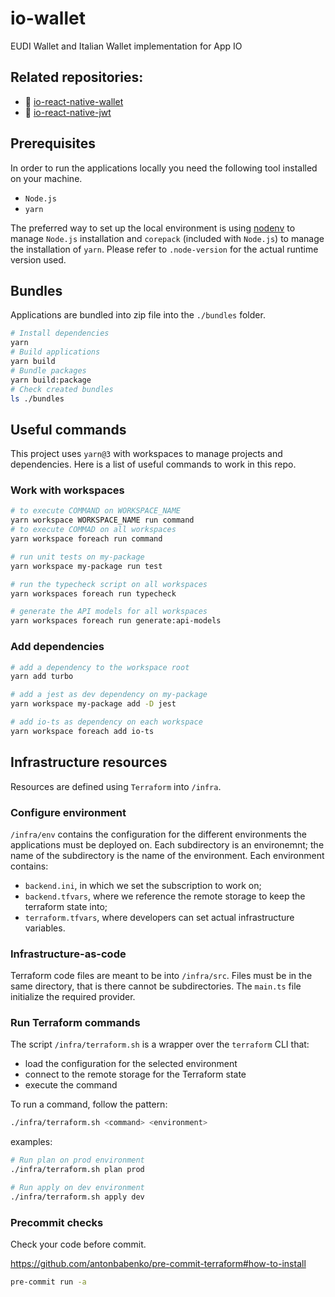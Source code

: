 # io-wallet
EUDI Wallet and Italian Wallet implementation for App IO

## Related repositories:
- 🪪 [io-react-native-wallet](https://github.com/pagopa/io-react-native-wallet)
- 🔐 [io-react-native-jwt](https://github.com/pagopa/io-react-native-jwt)
  
## Prerequisites

In order to run the applications locally you need the following tool installed on your machine.

- `Node.js`
- `yarn`

The preferred way to set up the local environment is using [nodenv](https://github.com/nodenv/nodenv) to manage `Node.js` installation and `corepack` (included with `Node.js`) to manage the installation of `yarn`.
Please refer to `.node-version` for the actual runtime version used.


## Bundles
Applications are bundled into zip file into the `./bundles` folder.

```sh
# Install dependencies
yarn
# Build applications
yarn build
# Bundle packages 
yarn build:package
# Check created bundles
ls ./bundles
```


## Useful commands

This project uses `yarn@3` with workspaces to manage projects and dependencies. Here is a list of useful commands to work in this repo.

### Work with workspaces

```bash
# to execute COMMAND on WORKSPACE_NAME
yarn workspace WORKSPACE_NAME run command
# to execute COMMAD on all workspaces
yarn workspace foreach run command

# run unit tests on my-package
yarn workspace my-package run test

# run the typecheck script on all workspaces
yarn workspaces foreach run typecheck

# generate the API models for all workspaces
yarn workspaces foreach run generate:api-models
```

### Add dependencies

```bash
# add a dependency to the workspace root
yarn add turbo

# add a jest as dev dependency on my-package
yarn workspace my-package add -D jest

# add io-ts as dependency on each workspace
yarn workspace foreach add io-ts
```

## Infrastructure resources

Resources are defined using `Terraform` into `/infra`. 

### Configure environment

`/infra/env` contains the configuration for the different environments the applications must be deployed on. Each subdirectory is an environemnt; the name of the subdirectory is the name of the environment. Each environment contains:
* `backend.ini`, in which we set the subscription to work on;
* `backend.tfvars`, where we reference the remote storage to keep the terraform state into;
* `terraform.tfvars`, where developers can set actual infrastructure variables.

### Infrastructure-as-code
Terraform code files are meant to be into `/infra/src`. Files must be in the same directory, that is there cannot be subdirectories.
The `main.ts` file initialize the required provider.

### Run Terraform commands

The script `/infra/terraform.sh` is a wrapper over the `terraform` CLI that:
* load the configuration for the selected environment
* connect to the remote storage for the Terraform state
* execute the command

To run a command, follow the pattern:
```sh
./infra/terraform.sh <command> <environment>
```

examples:
```sh
# Run plan on prod environment
./infra/terraform.sh plan prod 

# Run apply on dev environment
./infra/terraform.sh apply dev
```

### Precommit checks

Check your code before commit.

https://github.com/antonbabenko/pre-commit-terraform#how-to-install

```sh
pre-commit run -a
```
